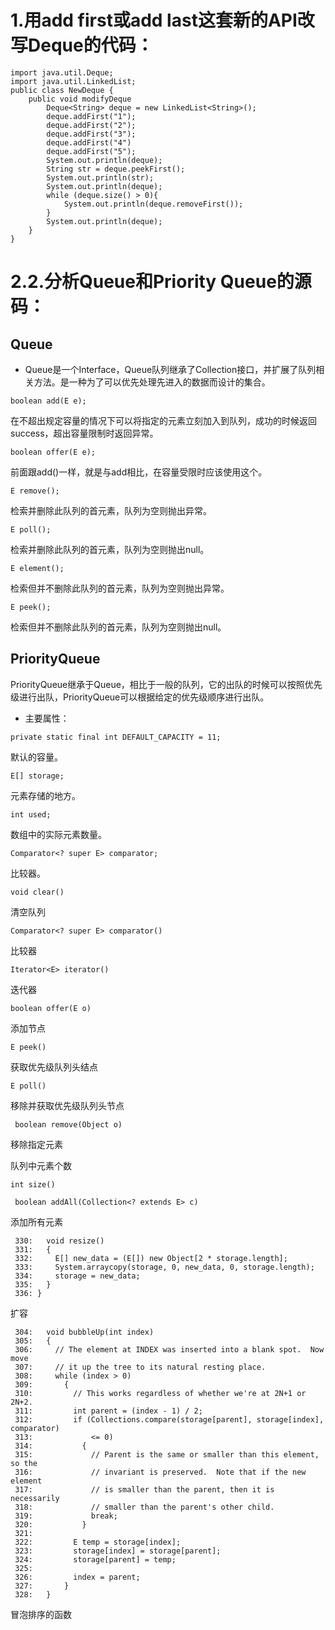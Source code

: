 # 1.用add first或add last这套新的API改写Deque的代码：
```
import java.util.Deque;
import java.util.LinkedList;
public class NewDeque {
    public void modifyDeque
        Deque<String> deque = new LinkedList<String>();
        deque.addFirst("1");
        deque.addFirst("2");
        deque.addFirst("3");
        deque.addFirst("4")
        deque.addFirst("5");
        System.out.println(deque);
        String str = deque.peekFirst();
        System.out.println(str);
        System.out.println(deque);
        while (deque.size() > 0){
            System.out.println(deque.removeFirst());
        }
        System.out.println(deque);
    }
}
```
# 2.2.分析Queue和Priority Queue的源码：
## Queue
- Queue是一个Interface，Queue队列继承了Collection接口，并扩展了队列相关方法。是一种为了可以优先处理先进入的数据而设计的集合。
```
boolean add(E e);
```
在不超出规定容量的情况下可以将指定的元素立刻加入到队列，成功的时候返回success，超出容量限制时返回异常。

```
boolean offer(E e);
```
前面跟add()一样，就是与add相比，在容量受限时应该使用这个。

```
E remove();
```
检索并删除此队列的首元素，队列为空则抛出异常。

```
E poll();
```
检索并删除此队列的首元素，队列为空则抛出null。

```
E element();
```
检索但并不删除此队列的首元素，队列为空则抛出异常。

```
E peek();
```
检索但并不删除此队列的首元素，队列为空则抛出null。

## PriorityQueue
PriorityQueue继承于Queue，相比于一般的队列，它的出队的时候可以按照优先级进行出队，PriorityQueue可以根据给定的优先级顺序进行出队。

- 主要属性：
```
private static final int DEFAULT_CAPACITY = 11;
```
默认的容量。

```
E[] storage;
```
元素存储的地方。

```
int used;
```
数组中的实际元素数量。

```
Comparator<? super E> comparator;
```
比较器。

```
void clear()
```
清空队列

```
Comparator<? super E> comparator()
```
比较器

```
Iterator<E> iterator()
```
迭代器

```
boolean offer(E o)
```
添加节点

```
E peek()
```
获取优先级队列头结点

```
E poll()
```
移除并获取优先级队列头节点

```
 boolean remove(Object o)
```
移除指定元素

队列中元素个数
```
int size()
```

```
 boolean addAll(Collection<? extends E> c)
```
添加所有元素

```
 330:   void resize()
 331:   {
 332:     E[] new_data = (E[]) new Object[2 * storage.length];
 333:     System.arraycopy(storage, 0, new_data, 0, storage.length);
 334:     storage = new_data;
 335:   }
 336: }
```
扩容

```
 304:   void bubbleUp(int index)
 305:   {
 306:     // The element at INDEX was inserted into a blank spot.  Now move
 307:     // it up the tree to its natural resting place.
 308:     while (index > 0)
 309:       {
 310:         // This works regardless of whether we're at 2N+1 or 2N+2.
 311:         int parent = (index - 1) / 2;
 312:         if (Collections.compare(storage[parent], storage[index], comparator)
 313:             <= 0)
 314:           {
 315:             // Parent is the same or smaller than this element, so the
 316:             // invariant is preserved.  Note that if the new element
 317:             // is smaller than the parent, then it is necessarily
 318:             // smaller than the parent's other child.
 319:             break;
 320:           }
 321:
 322:         E temp = storage[index];
 323:         storage[index] = storage[parent];
 324:         storage[parent] = temp;
 325:
 326:         index = parent;
 327:       }
 328:   }
```
冒泡排序的函数

